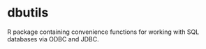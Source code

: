dbutils
=======

R package containing convenience functions for working with SQL databases via ODBC and JDBC.
